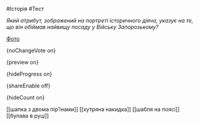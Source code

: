 #Історія #Тест

*Який атрибут, зображений на портреті історичного діяча, указує на те, що він обіймав найвищу посаду у Війську Запорозькому?*

[Фото](https://zno.osvita.ua//doc/images/znotest/9/923/4_2.jpg)

{noChangeVote on}

{preview on}

{hideProgress on}

{shareEnable off}

{hideCount on}

[[шапка з двома пір’їнами]]
[[хутряна накидка]]
[[шабля на поясі]]
[[булава в руці]]
